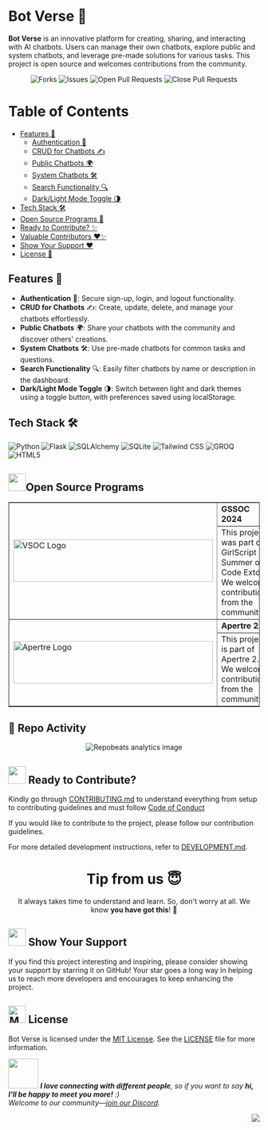 # Bot Verse 🚀

**Bot Verse** is an innovative platform for creating, sharing, and interacting with AI chatbots. Users can manage their own chatbots, explore public and system chatbots, and leverage pre-made solutions for various tasks. This project is open source and welcomes contributions from the community.

<div align = "center"
<img alt="Stars" src="https://img.shields.io/github/stars/kom-senapati/bot-verse?style=flat&logo=github"/>
<img alt="Forks" src="https://img.shields.io/github/forks/kom-senapati/bot-verse?style=flat&logo=github"/>
<img alt="Issues" src="https://img.shields.io/github/issues/kom-senapati/bot-verse?style=flat&logo=github"/>
<img alt="Open Pull Requests" src="https://img.shields.io/github/issues-pr/kom-senapati/bot-verse?style=flat&logo=github"/>
<img alt="Close Pull Requests" src="https://img.shields.io/github/issues-pr-closed/kom-senapati/bot-verse?style=flat&color=green&logo=github"/>
</div>

# Table of Contents

- [Features 🌟](#features-🌟)
  - [Authentication 🔐](#authentication-🔐)
  - [CRUD for Chatbots ✍️](#crud-for-chatbots-✍️)
  - [Public Chatbots 🌍](#public-chatbots-🌍)
  - [System Chatbots 🛠️](#system-chatbots-🛠️)
  - [Search Functionality 🔍](#search-functionality-🔍)
  - [Dark/Light Mode Toggle 🌗](#darklight-mode-toggle-🌗)
- [Tech Stack 🛠️](#tech-stack-🛠️)
- [Open Source Programs 💪](#open-source-programs-💪)
- [Ready to Contribute? ✨](#ready-to-contribute-✨)
- [Valuable Contributors ❤️✨](#our-valuable-contributors-❤️✨)
- [Show Your Support ❤️](#show-your-support-❤️)
- [License 📄](#license-📄)

## Features 🌟

- **Authentication** 🔐: Secure sign-up, login, and logout functionality.
- **CRUD for Chatbots** ✍️: Create, update, delete, and manage your chatbots effortlessly.
- **Public Chatbots** 🌍: Share your chatbots with the community and discover others' creations.
- **System Chatbots** 🛠️: Use pre-made chatbots for common tasks and questions.
- **Search Functionality** 🔍: Easily filter chatbots by name or description in the dashboard.
- **Dark/Light Mode Toggle** 🌗: Switch between light and dark themes using a toggle button, with preferences saved using localStorage.

## Tech Stack 🛠️

![Python](https://img.shields.io/badge/-Python-3776AB?logo=python&logoColor=white)
![Flask](https://img.shields.io/badge/-Flask-000000?logo=flask&logoColor=white)
![SQLAlchemy](https://img.shields.io/badge/-SQLAlchemy-0B0B0B?logo=sqlalchemy&logoColor=white)
![SQLite](https://img.shields.io/badge/-SQLite-003B57?logo=sqlite&logoColor=white)
![Tailwind CSS](https://img.shields.io/badge/-Tailwind%20CSS-38B2AC?logo=tailwind-css&logoColor=white)
![GROQ](https://img.shields.io/badge/-GROQ-006D77?logo=groq&logoColor=white)
![HTML5](https://img.shields.io/badge/-HTML5-E34F26?logo=html5&logoColor=white)

<div>
   <h2><img src="https://fonts.gstatic.com/s/e/notoemoji/latest/1f4aa/512.webp" width="35" height="35" >Open Source Programs</h2>
</div>
<table border="1" cellpadding="10">
    <tr>
        <td rowspan="2">
            <img src="https://gssoc.girlscript.tech/GS_logo_White.svg" alt="VSOC Logo" width="400" height="85">
        </td>
        <td>
            <strong>GSSOC 2024</strong>
        </td>
    </tr>
    <tr>
        <td>
            This project was part of GirlScript Summer of Code Extd. We welcome contributions from the community.
        </td>
    </tr>
    <tr>
        <td rowspan="2">
            <img src="https://s2apertre.resourcio.in/Logo_primary.svg" alt="Apertre Logo" width="400" height="85">
        </td>
        <td>
            <strong>Apertre 2.0</strong>
        </td>
    </tr>
    <tr>
        <td>
            This project is part of Apertre 2.0. We welcome contributions from the community.
        </td>
    </tr>
</table>

## 🚀 Repo Activity

<p align="center">
  <img src="https://repobeats.axiom.co/api/embed/03a2813cd2f158c64a57c0183908bcfcadaeeab4.svg" alt="Repobeats analytics image">
</p>

<div>
  <h2><img src="https://fonts.gstatic.com/s/e/notoemoji/latest/1f31f/512.webp" width="35" height="35"> Ready to Contribute?</h2>
</div>

Kindly go through [CONTRIBUTING.md](CONTRIBUTING.md) to understand everything from setup to contributing guidelines and must follow [Code of Conduct](CODE_OF_CONDUCT.md)

If you would like to contribute to the project, please follow our contribution guidelines.

For more detailed development instructions, refer to [DEVELOPMENT.md](DEVELOPMENT.md).

<div align="center">
  <h1>Tip from us 😇</h1>
  <p>It always takes time to understand and learn. So, don't worry at all. We know <b>you have got this</b>! 💪</p>
</div>

<div>
  <h2><img src="https://fonts.gstatic.com/s/e/notoemoji/latest/2764_fe0f/512.webp" width="35" height="35"> Show Your Support</h2>
</div>

If you find this project interesting and inspiring, please consider showing your support by starring it on GitHub! Your star goes a long way in helping us to reach more developers and encourages to keep enhancing the project.

<div>
  <h2><img src="https://raw.githubusercontent.com/Tarikul-Islam-Anik/Telegram-Animated-Emojis/main/Objects/Memo.webp" alt="Memo" width="35" height="35" /> License</h2>
</div>

Bot Verse is licensed under the [MIT License](LICENSE). See the [LICENSE](LICENSE) file for more information.

<img src="https://media.giphy.com/media/LnQjpWaON8nhr21vNW/giphy.gif" width="60"> <em><b>I love connecting with different people</b>, so if you want to say <b>hi, I'll be happy to meet you more!</b> :)<br> Welcome to our community—<a href="https://discord.gg/xhFGrRPvnV" target="_blank">join our Discord</a>.</em>

<a href="#top"><img src="https://img.shields.io/badge/-Back%20to%20Top-red?style=for-the-badge" align="right"/></a>

</details>
